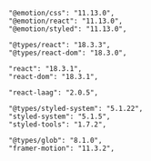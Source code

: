     "@emotion/css": "11.13.0",
    "@emotion/react": "11.13.0",
    "@emotion/styled": "11.13.0",

    "@types/react": "18.3.3",
    "@types/react-dom": "18.3.0",

    "react": "18.3.1",
    "react-dom": "18.3.1",

    "react-laag": "2.0.5",

    "@types/styled-system": "5.1.22",
    "styled-system": "5.1.5",
    "styled-tools": "1.7.2",

    "@types/glob": "8.1.0",
    "framer-motion": "11.3.2",
